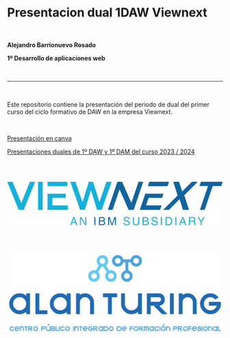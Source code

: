 # Presentacion dual 1DAW Viewnext

<br> 

**Alejandro Barrionuevo Rosado**  

**1º Desarrollo de aplicaciones web**

<br> 
<hr>
<br> 

Este repositorio contiene la presentación del periodo de dual del primer curso del ciclo formativo de DAW en la empresa Viewnext.

<br> 

[Presentación en canva](https://www.canva.com/design/DAGGEkgyxm8/paz5EJipbXrNDUOcowpGxg/view?utm_content=DAGGEkgyxm8&utm_campaign=designshare&utm_medium=link&utm_source=editor)

[Presentaciones duales de 1º DAW y 1º DAM del curso 2023 / 2024](https://github.com/CPIFPAlanTuring/presentaciones-duales-dam1-daw1-2024)

 <br> <br>

[![](/img/viewnext.png)](https://www.viewnext.com/)

 <br> <br>

[![](/img/Alan%20Turing.png)](https://fpalanturing.es/)


